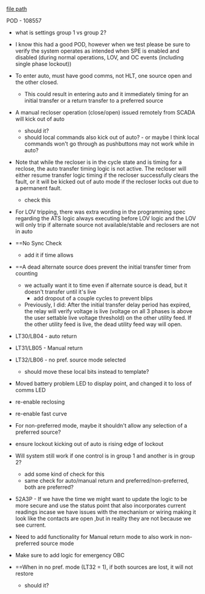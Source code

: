 
[file path](<file:///C:\Users\jnetherton\G&W Electric Co\US-PowerGridAutomation - Documents\_Lazer\125287 - West River Electric>)

POD - 108557
- what is settings group 1 vs group 2?

- I know this had a good POD, however when we test please be sure to verify the system operates as intended when SPE is enabled and disabled (during normal operations, LOV, and OC events (including single phase lockout))
- To enter auto, must have good comms, not HLT, one source open and the other closed.
	- This could result in entering auto and it immediately timing for an initial transfer or a return transfer to a preferred source
- A manual recloser operation (close/open) issued remotely from SCADA will kick out of auto
	- should it?
	- should local commands also kick out of auto? - or maybe I think local commands won't go through as pushbuttons may not work while in auto?
- Note that while the recloser is in the cycle state and is timing for a reclose, the auto transfer timing logic is not active. The recloser will either resume transfer logic timing if the recloser successfully clears the fault, or it will be kicked out of auto mode if the recloser locks out due to a permanent fault.
	- check this
- For LOV tripping, there was extra wording in the programming spec regarding the ATS logic always executing before LOV logic and the LOV will only trip if alternate source not available/stable and reclosers are not in auto
- ==No Sync Check
	- add it if time allows
- ==A dead alternate source does prevent the initial transfer timer from counting
	- we actually want it to time even if alternate source is dead, but it doesn't transfer until it's live 
		- add dropout of a couple cycles to prevent blips
	- Previously, I did: After the initial transfer delay period has expired, the relay will verify voltage is live (voltage on all 3 phases is above the user settable live voltage threshold) on the other utility feed. If the other utility feed is live, the dead utility feed way will open.
- LT30/LB04 - auto return
- LT31/LB05 - Manual return
- LT32/LB06 - no pref. source mode selected
	- should move these local bits instead to template?
- Moved battery problem LED to display point, and changed it to loss of comms LED
- re-enable reclosing
- re-enable fast curve
- For non-preferred mode, maybe it shouldn't allow any selection of a preferred source?
- ensure lockout kicking out of auto is rising edge of lockout
- Will system still work if one control is in group 1 and another is in group 2?
	- add some kind of check for this
	- same check for auto/manual return and preferred/non-preferred, both are preferred?
- 52A3P - If we have the time we might want to update the logic to be more secure and use the status point that also incorporates current readings incase we have issues with the mechanism or wiring making it look like the contacts are open ,but in reality they are not because we see current.
- Need to add functionality for Manual return mode to also work in non-preferred source mode
- Make sure to add logic for emergency OBC
- ==When in no pref. mode (LT32 = 1), if both sources are lost, it will not restore
	- should it?